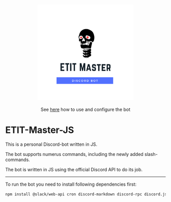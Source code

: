 
<p align="center">
  <br/>
  <img src="./images/logo_500.png" width="300px">
  <br/>
  <br/>
See <a href="https://github.com/Chr1s70ph/ETIT-Master-JS/wiki"><span style="text-align:center">here</a> how to use and configure the bot</span>
</p>


# ETIT-Master-JS

This is a personal Discord-bot written in JS.

The bot supports numerus commands, including the newly added slash-commands.

The bot is written in JS using the official Discord API to do its job.

---
To run the bot you need to install following dependencies first:
```bash
npm install @slack/web-api cron discord-markdown discord-rpc discord.js fs getos luxon node-ical node-schedule pm2 slash-create
```
